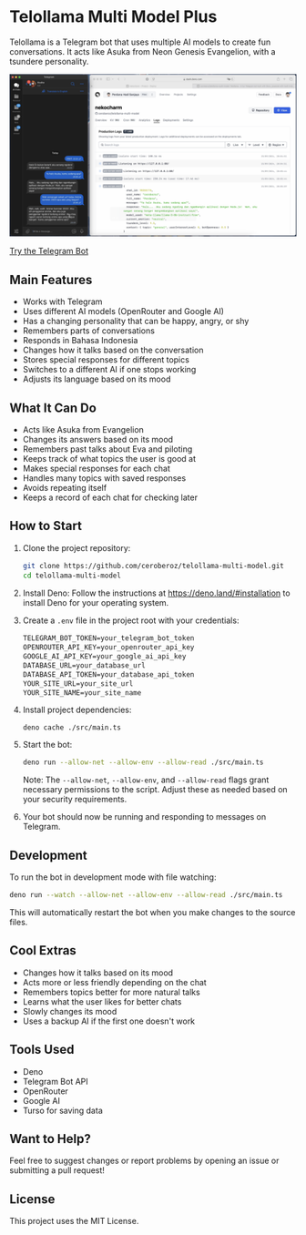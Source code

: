 # Telollama Multi Model Plus

Telollama is a Telegram bot that uses multiple AI models to create fun conversations. It acts like Asuka from Neon Genesis Evangelion, with a tsundere personality.

![Tellolama Demo](tellolama-demo.png)

[Try the Telegram Bot](https://t.me/nekocharm_99_bot)

## Main Features

- Works with Telegram
- Uses different AI models (OpenRouter and Google AI)
- Has a changing personality that can be happy, angry, or shy
- Remembers parts of conversations
- Responds in Bahasa Indonesia
- Changes how it talks based on the conversation
- Stores special responses for different topics
- Switches to a different AI if one stops working
- Adjusts its language based on its mood

## What It Can Do

- Acts like Asuka from Evangelion
- Changes its answers based on its mood
- Remembers past talks about Eva and piloting
- Keeps track of what topics the user is good at
- Makes special responses for each chat
- Handles many topics with saved responses
- Avoids repeating itself
- Keeps a record of each chat for checking later

## How to Start

1. Clone the project repository:
   ```bash
   git clone https://github.com/ceroberoz/telollama-multi-model.git
   cd telollama-multi-model
   ```

2. Install Deno:
   Follow the instructions at https://deno.land/#installation to install Deno for your operating system.

3. Create a `.env` file in the project root with your credentials:
   ```env
   TELEGRAM_BOT_TOKEN=your_telegram_bot_token
   OPENROUTER_API_KEY=your_openrouter_api_key
   GOOGLE_AI_API_KEY=your_google_ai_api_key
   DATABASE_URL=your_database_url
   DATABASE_API_TOKEN=your_database_api_token
   YOUR_SITE_URL=your_site_url
   YOUR_SITE_NAME=your_site_name
   ```

4. Install project dependencies:
   ```bash
   deno cache ./src/main.ts
   ```

5. Start the bot:
   ```bash
   deno run --allow-net --allow-env --allow-read ./src/main.ts
   ```

   Note: The `--allow-net`, `--allow-env`, and `--allow-read` flags grant necessary permissions to the script. Adjust these as needed based on your security requirements.

6. Your bot should now be running and responding to messages on Telegram.

## Development

To run the bot in development mode with file watching:

```bash
deno run --watch --allow-net --allow-env --allow-read ./src/main.ts
```

This will automatically restart the bot when you make changes to the source files.

## Cool Extras

- Changes how it talks based on its mood
- Acts more or less friendly depending on the chat
- Remembers topics better for more natural talks
- Learns what the user likes for better chats
- Slowly changes its mood
- Uses a backup AI if the first one doesn't work

## Tools Used

- Deno
- Telegram Bot API
- OpenRouter
- Google AI
- Turso for saving data

## Want to Help?

Feel free to suggest changes or report problems by opening an issue or submitting a pull request!

## License

This project uses the MIT License.
